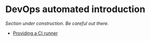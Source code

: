 # DevOps automated introduction

_Section under construction. Be careful out there._

- [Providing a CI runner](provide-ci-runner.md)